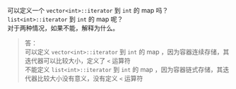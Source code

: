 可以定义一个 `vector<int>::iterator` 到 `int` 的 map 吗？  
`list<int>::iterator` 到 `int` 的 map 呢？  
对于两种情况，如果不能，解释为什么。

> 答：  
> 可以定义 `vector<int>::iterator` 到 `int` 的 map ，因为容器连续存储，其迭代器可以比较大小，定义了 `<` 运算符  
> 不能定义 `list<int>::iterator` 到 `int` 的 map ，因为容器链式存储，其迭代器比较大小没有意义，没有定义 `<` 运算符
